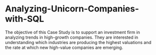 # Analyzing-Unicorn-Companies-with-SQL

The objective of this Case Study is to support an investment firm in analyzing trends in high-growth companies. They are interested in understanding which industries are producing the highest valuations and the rate at which new high-value companies are emerging.

